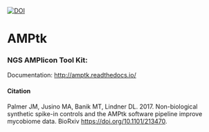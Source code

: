 [![DOI](https://zenodo.org/badge/39147824.svg)](https://zenodo.org/badge/latestdoi/39147824)
# AMPtk
### NGS AMPlicon Tool Kit:

Documentation: http://amptk.readthedocs.io/

#### Citation

Palmer JM, Jusino MA, Banik MT, Lindner DL. 2017. Non-biological synthetic spike-in controls and the AMPtk software pipeline improve mycobiome data. BioRxiv https://doi.org/10.1101/213470.

